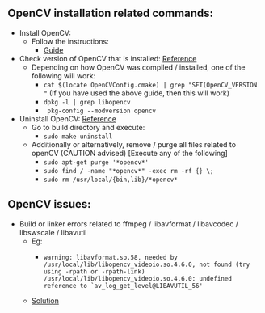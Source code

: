 ## OpenCV installation related commands:
- Install OpenCV:
  - Follow the instructions:
    - [Guide](https://programmer.group/ubuntu-18.04-uninstalling-and-installing-opencv.html)
- Check version of OpenCV that is installed: [Reference](https://stackoverflow.com/questions/8804064/find-opencv-version-installed-on-ubuntu)
  - Depending on how OpenCV was compiled / installed, one of the following will work:
    - ```cat $(locate OpenCVConfig.cmake) | grep "SET(OpenCV_VERSION "``` (If you have used the above guide, then this will work)
    - ```dpkg -l | grep libopencv```
    - ``` pkg-config --modversion opencv```
- Uninstall OpenCV: [Reference](https://stackoverflow.com/questions/9276169/removing-all-installed-opencv-libs)
  - Go to build directory and execute:
    - ```sudo make uninstall```
  - Additionally or alternatively, remove / purge all files related to openCV (CAUTION advised) [Execute any of the following]
    - ```sudo apt-get purge '*opencv*'```
    - ```sudo find / -name "*opencv*" -exec rm -rf {} \;```
    - ```sudo rm /usr/local/{bin,lib}/*opencv*```

## OpenCV issues:
- Build or linker errors related to ffmpeg / libavformat / libavcodec / libswscale / libavutil
  - Eg: 
    - ```
      warning: libavformat.so.58, needed by /usr/local/lib/libopencv_videoio.so.4.6.0, not found (try using -rpath or -rpath-link)
      /usr/local/lib/libopencv_videoio.so.4.6.0: undefined reference to `av_log_get_level@LIBAVUTIL_56'
      ```
  - [Solution](https://cuda-chen.github.io/programming/image%20processing/2020/01/31/libavcodec-not-found-opencv.html)
